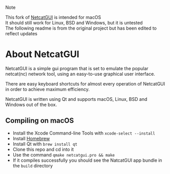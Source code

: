 > [!Note]
> This fork of [NetcatGUI](https://github.com/shinnok/netcatgui) is intended for macOS<br>
> It should still work for Linux, BSD and Windows, but it is untested<br>
> The following readme is from the original project but has been edited to reflect updates<br>

# About NetcatGUI

NetcatGUI is a simple gui program that is set to emulate the popular netcat(nc) network tool, using an easy-to-use graphical user interface.<br>

There are easy keyboard shortcuts for almost every operation of NetcatGUI in order to achieve maximum efficiency.<br>

NetcatGUI is written using Qt and supports macOS, Linux, BSD and Windows out of the box.

## Compiling on macOS

- Install the Xcode Command-line Tools with `xcode-select --install`
- Install [Homebrew](https://brew.sh) 
- Install Qt with `brew install qt`
- Clone this repo and cd into it
- Use the command `qmake netcatgui.pro && make`
- If it compiles successfully you should see the NatcatGUI app bundle in the `build` directory
